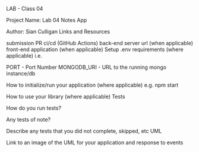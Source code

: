 LAB - Class 04

Project Name: Lab 04 Notes App

Author: Sian Culligan
Links and Resources

submission PR
ci/cd (GitHub Actions)
back-end server url (when applicable)
front-end application (when applicable)
Setup
.env requirements (where applicable)
i.e.

PORT - Port Number
MONGODB_URI - URL to the running mongo instance/db

How to initialize/run your application (where applicable)
e.g. npm start

How to use your library (where applicable)
Tests

How do you run tests?

Any tests of note?

Describe any tests that you did not complete, skipped, etc
UML

Link to an image of the UML for your application and response to events

